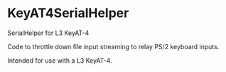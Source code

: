# KeyAT4SerialHelper
SerialHelper for L3 KeyAT-4

Code to throttle down file input streaming to relay PS/2 keyboard inputs.

Intended for use with a L3 KeyAT-4.


